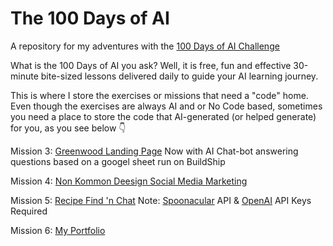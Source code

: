 # The 100 Days of AI

A repository for my adventures with the [100 Days of AI Challenge](https://www.100daysai.com/)

What is the 100 Days of AI you ask? Well, it is free, fun and effective 30-minute bite-sized lessons delivered daily to guide your AI learning journey.

This is where I store the exercises or missions that need a "code" home. Even though the exercises are always AI and or No Code based, sometimes you need a place to store the code that AI-generated (or helped generate) for you, as you see below 👇

Mission 3: [Greenwood Landing Page](https://thebimsider.github.io/100DoAI/Greenwood/)  Now with AI Chat-bot answering questions based on a googel sheet run on BuildShip

Mission 4: [Non Kommon Deesign Social Media Marketing](https://thebimsider.github.io/100DoAI/NKD/) 

Mission 5: [Recipe Find 'n Chat](https://thebimsider.github.io/100DoAI/WITF/) Note: [Spoonacular](https://spoonacular.com/food-api) API & [OpenAI](https://platform.openai.com/docs/api-reference/introduction) API Keys Required

Mission 6: [My Portfolio](https://thebimsider.github.io/100DoAI/Portfolio/) 


